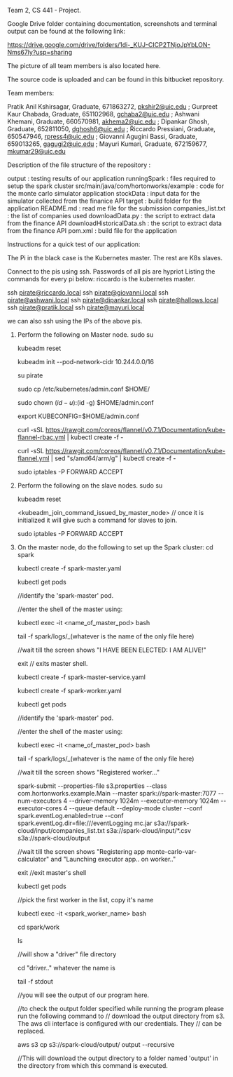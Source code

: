 Team 2, CS 441 - Project.

Google Drive folder containing documentation, screenshots and terminal output can be found at the following link:

https://drive.google.com/drive/folders/1di-_KUJ-CICP2TNjoJpYbLON-Nms67ly?usp=sharing

The picture of all team members is also located here.

The source code is uploaded and can be found in this bitbucket repository.

Team members:

Pratik Anil Kshirsagar, Graduate, 671863272, pkshir2@uic.edu ;
Gurpreet Kaur Chabada, Graduate, 651102968, gchaba2@uic.edu  ;
Ashwani Khemani, Graduate, 660570981, akhema2@uic.edu ;
Dipankar Ghosh, Graduate, 652811050, dghosh6@uic.edu  ;
Riccardo Pressiani, Graduate, 650547946, rpress4@uic.edu ;
Giovanni Agugini Bassi, Graduate, 659013265, gagugi2@uic.edu ;
Mayuri Kumari, Graduate, 672159677, mkumar29@uic.edu 

Description of the file structure of the repository :

output  : testing results of our application 
runningSpark : files required to setup the spark cluster 
src/main/java/com/hortonworks/example : code for the monte carlo simulator application 
stockData :  input data for the simulator collected from the finanice API
target :  build folder for the application 
README.md : read me file for the submission 
companies_list.txt : the list of companies used 
downloadData.py : the script to extract data from the finance API
downloadHistoricalData.sh : the script to extract data from the finance API
pom.xml :  build file for the application 

Instructions for a quick test of our application:

The Pi in the black case is the Kubernetes master. The rest are K8s slaves.

Connect to the pis using ssh. Passwords of all pis are hypriot
Listing the commands for every pi below: 
riccardo is the kubernetes master.

ssh pirate@riccardo.local
ssh pirate@giovanni.local
ssh pirate@ashwani.local
ssh pirate@dipankar.local
ssh pirate@hallows.local
ssh pirate@pratik.local
ssh pirate@mayuri.local

we can also ssh using the IPs of the above pis.

1.	Perform the following on Master node.
	sudo su

	kubeadm reset

	kubeadm init --pod-network-cidr 10.244.0.0/16

	su pirate

	sudo cp /etc/kubernetes/admin.conf $HOME/

	sudo chown $(id -u):$(id -g) $HOME/admin.conf
	
	export KUBECONFIG=$HOME/admin.conf

	curl -sSL https://rawgit.com/coreos/flannel/v0.7.1/Documentation/kube-flannel-rbac.yml | kubectl create -f -

	curl -sSL https://rawgit.com/coreos/flannel/v0.7.1/Documentation/kube-flannel.yml | sed "s/amd64/arm/g" | kubectl create -f -

	sudo iptables -P FORWARD ACCEPT

2.	Perform the following on the slave nodes.
	sudo su

	kubeadm reset

	<kubeadm_join_command_issued_by_master_node> // once it is initialized it will give such a command for slaves to join.

	sudo iptables -P FORWARD ACCEPT

3.	On the master node, do the following to set up the Spark cluster:
	cd spark
	
	kubectl create -f spark-master.yaml
	
	kubectl get pods
	
	//identify the 'spark-master' pod.
	
	//enter the shell of the master using:
	
	kubectl exec -it <name_of_master_pod> bash
	
	tail -f spark/logs/_(whatever is the name of the only file here)
	
	//wait till the screen shows "I HAVE BEEN ELECTED: I AM ALIVE!"
	
	exit // exits master shell.
	
	kubectl create -f spark-master-service.yaml
	
	kubectl create -f spark-worker.yaml
	
	kubectl get pods
	
	//identify the 'spark-master' pod.
	
	//enter the shell of the master using:
	
	kubectl exec -it <name_of_master_pod> bash
	
	tail -f spark/logs/_(whatever is the name of the only file here)
	
	//wait till the screen shows "Registered worker..."
	
	spark-submit --properties-file s3.properties --class com.hortonworks.example.Main --master spark://spark-master:7077 --num-executors 4 --driver-memory 1024m --executor-memory 1024m --executor-cores 4 --queue default --deploy-mode cluster --conf spark.eventLog.enabled=true --conf spark.eventLog.dir=file:///eventLogging mc.jar s3a://spark-cloud/input/companies_list.txt s3a://spark-cloud/input/*.csv s3a://spark-cloud/output
	
	//wait till the screen shows "Registering app monte-carlo-var-calculator" and "Launching executor app.. on worker.."
	
	exit //exit master's shell
	
	kubectl get pods
	
	//pick the first worker in the list, copy it's name
	
	kubectl exec -it <spark_worker_name> bash
	
	cd spark/work
	
	ls
	
	//will show a "driver" file directory
	
	cd "driver.." whatever the name is
	
	tail -f stdout
	
	//you will see the output of our program here.
	
	//to check the output folder specified while running the program please run the following command to 
	// download the output directory from s3. The aws cli interface is configured with our credentials. They 
	// can be replaced.
	
	aws s3 cp s3://spark-cloud/output/ output --recursive
	
	//This will download the output directory to a folder named 'output' in the directory from which this command is executed.
	


